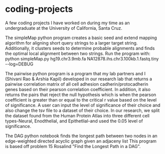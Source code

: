# coding-projects
A few coding projects I have worked on during my time as an undergraduate at the University of California, Santa Cruz. 

The simpleMap python program creates a basic seed and extend mapping algorithm for aligning short query strings
to a larger target string. Additionally, it clusters seeds to determine probable alignments and finds the optimal
local alignment between two strings. 
Run the program with: python simpleMap.py hg19.chr3.9mb.fa NA12878.ihs.chr3.100kb.1.fastq.tiny --log=DEBUG

The pairwise python program is a program that my lab partners and I (Shivani Rao & Arshia Kapil) 
developed in our research lab that returns a pairwise correlation matrix of all cell adhesion cadherin/protocadherin genes 
based on their pearson correlation coefficient. In addition, it also returns the pairs that reject the null hypothesis
which is when the pearson coefficient is greater than or equal to the critical r value based on the level of significance. 
A user can input the level of significance of their choice and also change the tsv file to a dataset of their choice.
In our research, we split the dataset found from the Human Protein Atlas into three different cell types-Neural, Enodthelial, and Epithetlial-and used the 0.05 level of significance. 

The DAG python notebook finds the longest path between two nodes in an edge-weighted directed acyclic graph given an adjaceny list
This program is based off problem 15 Rosalind "Find the Longest Path in a DAG". 
